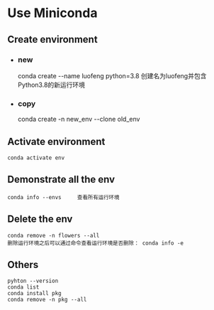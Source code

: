 # Use Miniconda
## Create environment
* ### new
    conda create --name luofeng python=3.8 创建名为luofeng并包含Python3.8的新运行环境
* ### copy
    conda create -n new_env --clone old_env
## Activate environment
    conda activate env
## Demonstrate all the env
    conda info --envs     查看所有运行环境
## Delete the env
    conda remove -n flowers --all
    删除运行环境之后可以通过命令查看运行环境是否删除： conda info -e
## Others
    pyhton --version
    conda list
    conda install pkg
    conda remove -n pkg --all